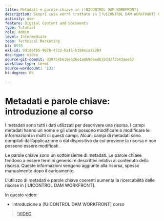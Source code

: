 ```yaml
---
title: Metadati e parole chiave in [!UICONTROL DAM WORKFRONT]
description: Scopri cosa verrà trattato in [!UICONTROL DAM WORKFRONT] Corso Amministratore, Parte 2 Metadati e parole chiave.
activity: use
feature: Digital Content and Documents
type: Tutorial
role: Admin
level: Intermediate
team: Technical Marketing
kt: 8970
exl-id: 0d1d6fb5-907b-4732-ba11-b398eca72284
doc-type: video
source-git-commit: d39754b619e526e1a869deedb38dd2f2b43aee57
workflow-type: tm+mt
source-wordcount: '131'
ht-degree: 0%

---
```


# Metadati e parole chiave: introduzione al corso

I metadati sono tutti i dati utilizzati per descrivere una risorsa. I campi metadati hanno un nome e gli utenti possono modificare o modificare le informazioni in molti di questi campi. Alcuni campi di metadati sono compilati dall’applicazione o dal dispositivo da cui proviene la risorsa e non possono essere modificati.

Le parole chiave sono un sottoinsieme di metadati. Le parole chiave tendono a essere termini generici e descrittivi relativi al contenuto della risorsa. Queste informazioni vengono aggiunte alla risorsa, spesso manualmente dopo il caricamento.

L’utilizzo di metadati e parole chiave coerenti aumenta la ricercabilità delle risorse in [!UICONTROL DAM WORKFRONT].

In questo video:

* Introduzione a [!UICONTROL DAM WORKFRONT] corso

>[!VIDEO](https://video.tv.adobe.com/v/335233/?quality=12)
